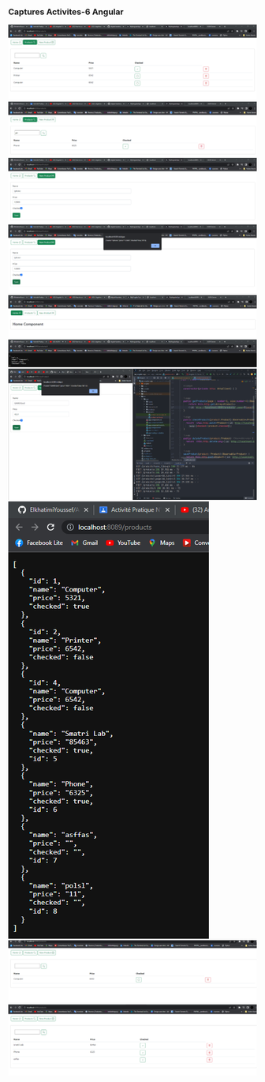 <h3>Captures Activites-6 Angular</h3>
<img src="captures/1.png">
<img src="captures/2.png">
<img src="captures/3.png">
<img src="captures/4.png">
<img src="captures/5.png">
<img src="captures/6.png">
<img src="captures/7.png">
<img src="captures/8.png">
<img src="captures/9.png">
<img src="captures/10.png">
